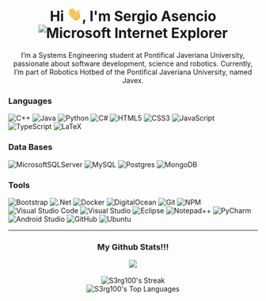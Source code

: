 <div>
  <div align="center"> 
  <h1> Hi <img src="https://raw.githubusercontent.com/ABSphreak/ABSphreak/master/gifs/Hi.gif" width="30px">, I'm Sergio Asencio       <img src="https://raw.githubusercontent.com/BrunnerLivio/brunnerlivio/master/images/ie_logo.gif" alt="Microsoft Internet Explorer" />
</h1> 
  I’m a Systems Engineering student at Pontifical Javeriana University, passionate about software development, science and robotics. Currently, I’m part of Robotics Hotbed of the Pontifical Javeriana University, named Javex.
  </div>


  
  ### Languages
  ![C++](https://img.shields.io/badge/c++-%2300599C.svg?style=for-the-badge&logo=c%2B%2B&logoColor=white)
  ![Java](https://img.shields.io/badge/java-%23ED8B00.svg?style=for-the-badge&logo=openjdk&logoColor=white)
  ![Python](https://img.shields.io/badge/python-%2314354C.svg?style=for-the-badge&logo=python&logoColor=white) 
  ![C#](https://img.shields.io/badge/c%23-%23239120.svg?style=for-the-badge&logo=c-sharp&logoColor=white) 
  ![HTML5](https://img.shields.io/badge/html5-%23E34F26.svg?style=for-the-badge&logo=html5&logoColor=white) 
  ![CSS3](https://img.shields.io/badge/css3-%231572B6.svg?style=for-the-badge&logo=css3&logoColor=white)
  ![JavaScript](https://img.shields.io/badge/javascript-%23323330.svg?style=for-the-badge&logo=javascript&logoColor=%23F7DF1E) 
  ![TypeScript](https://img.shields.io/badge/typescript-%23007ACC.svg?style=for-the-badge&logo=typescript&logoColor=white)
  ![LaTeX](https://img.shields.io/badge/latex-%23008080.svg?style=for-the-badge&logo=latex&logoColor=white)

  ### Data Bases 
  ![MicrosoftSQLServer](https://img.shields.io/badge/Microsoft%20SQL%20Server-CC2927?style=for-the-badge&logo=microsoft%20sql%20server&logoColor=white)
  ![MySQL](https://img.shields.io/badge/mysql-%2300f.svg?style=for-the-badge&logo=mysql&logoColor=white)
  ![Postgres](https://img.shields.io/badge/postgres-%23316192.svg?style=for-the-badge&logo=postgresql&logoColor=white)
  ![MongoDB](https://img.shields.io/badge/MongoDB-%234ea94b.svg?style=for-the-badge&logo=mongodb&logoColor=white)

  ### Tools
  ![Bootstrap](https://img.shields.io/badge/bootstrap-%23563D7C.svg?style=for-the-badge&logo=bootstrap&logoColor=white)
  ![.Net](https://img.shields.io/badge/.NET-5C2D91?style=for-the-badge&logo=.net&logoColor=white)
  ![Docker](https://img.shields.io/badge/docker-%230db7ed.svg?style=for-the-badge&logo=docker&logoColor=white) 
  ![DigitalOcean](https://img.shields.io/badge/DigitalOcean-%230167ff.svg?style=for-the-badge&logo=digitalOcean&logoColor=white) 
  ![Git](https://img.shields.io/badge/git-%23F05033.svg?style=for-the-badge&logo=git&logoColor=white) 
  ![NPM](https://img.shields.io/badge/NPM-%23000000.svg?style=for-the-badge&logo=npm&logoColor=white) 
  ![Visual Studio Code](https://img.shields.io/badge/VisualStudioCode-0078d7.svg?style=for-the-badge&logo=visual-studio-code&logoColor=white) 
  ![Visual Studio](https://img.shields.io/badge/VisualStudio-5C2D91.svg?style=for-the-badge&logo=visual-studio&logoColor=white) 
  ![Eclipse](https://img.shields.io/badge/Eclipse-FE7A16.svg?style=for-the-badge&logo=Eclipse&logoColor=white)
  ![Notepad++](https://img.shields.io/badge/Notepad++-90E59A.svg?style=for-the-badge&logo=notepad%2b%2b&logoColor=black)
  ![PyCharm](https://img.shields.io/badge/pycharm-143?style=for-the-badge&logo=pycharm&logoColor=black&color=black&labelColor=green)
  ![Android Studio](https://img.shields.io/badge/android%20studio-346ac1?style=for-the-badge&logo=android%20studio&logoColor=white)
  ![GitHub](https://img.shields.io/badge/github-%23121011.svg?style=for-the-badge&logo=github&logoColor=white) 
  ![Ubuntu](https://img.shields.io/badge/Ubuntu-E95420?style=for-the-badge&logo=ubuntu&logoColor=white)
  
-------------------

<div align="center">

  ### My Github Stats!!!
  <img src="https://media2.giphy.com/media/fRgwpuil2wHww7OXjT/200w.gif?cid=6c09b952wbct50zwd05k7jxnnn9w6cpk63qz43r7itsmo5gq&ep=v1_gifs_search&rid=200w.gif&ct=g">
  
  ![S3rg100's Streak](https://github-readme-streak-stats.herokuapp.com/?user=S3rg100&theme=tokyonight&hide_border=true)
  <br>
  ![S3rg100's Top Languages](https://github-readme-stats.vercel.app/api/top-langs/?username=S3rg100&theme=tokyonight&show_icons=true&hide_border=true&layout=compact)
  
  
  
</div>
  


</div>

